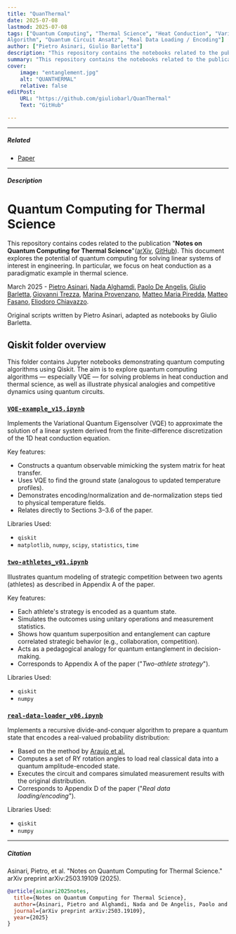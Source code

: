 ```yaml
---
title: "QuanThermal" 
date: 2025-07-08
lastmod: 2025-07-08
tags: ["Quantum Computing", "Thermal Science", "Heat Conduction", "Variational Quantum
Algorithm", "Quantum Circuit Ansatz", "Real Data Loading / Encoding"]
author: ["Pietro Asinari, Giulio Barletta"]
description: "This repository contains the notebooks related to the publication Notes on Quantum Computing for Thermal Science" 
summary: "This repository contains the notebooks related to the publication Notes on Quantum Computing for Thermal Science"  
cover:
    image: "entanglement.jpg"
    alt: "QUANTHERMAL"
    relative: false
editPost:
    URL: "https://github.com/giuliobarl/QuanThermal"
    Text: "GitHub"

---
```


---

##### Related

+ [Paper](https://arxiv.org/pdf/2503.19109)

---

##### Description

# Quantum Computing for Thermal Science

This repository contains codes related to the publication "**Notes on Quantum Computing for Thermal Science**"([arXiv](https://arxiv.org/abs/2503.19109), [GitHub](https://github.com/giuliobarl/QuanThermal/blob/main/notes.pdf)). This document explores the potential of quantum computing for solving linear systems of interest in engineering. In particular, we focus on heat conduction as a paradigmatic example in thermal science.

March 2025 - [Pietro Asinari](https://staff.polito.it/pietro.asinari/), [Nada Alghamdi](https://www.polito.it/en/staff?p=106642), [Paolo De Angelis](https://paolodeangelis.github.io/), [Giulio Barletta](https://giuliobarl.github.io/), [Giovanni Trezza](https://www.grenoble-inp.fr/fr/personnel/giovanni-trezza), [Marina Provenzano](https://www.polito.it/en/staff?p=043095), [Matteo Maria Piredda](https://www.polito.it/en/staff?p=067867), [Matteo Fasano](https://www.polito.it/en/staff?p=026208), [Eliodoro Chiavazzo](https://www.polito.it/en/staff?p=eliodoro.chiavazzo).

Original scripts written by Pietro Asinari, adapted as notebooks by Giulio Barletta.

## Qiskit folder overview

This folder contains Jupyter notebooks demonstrating quantum computing algorithms using Qiskit. The aim is to explore quantum computing algorithms — especially VQE — for solving problems in heat conduction and thermal science, as well as illustrate physical analogies and competitive dynamics using quantum circuits.

### [`VQE-example_v15.ipynb`](https://github.com/giuliobarl/QuanThermal/blob/main/Qiskit/VQE-example_v15.ipynb)

Implements the Variational Quantum Eigensolver (VQE) to approximate the solution of a linear system derived from the finite-difference discretization of the 1D heat conduction equation.

Key features:

- Constructs a quantum observable mimicking the system matrix for heat transfer.
- Uses VQE to find the ground state (analogous to updated temperature profiles).
- Demonstrates encoding/normalization and de-normalization steps tied to physical temperature fields.
- Relates directly to Sections 3–3.6 of the paper.

Libraries Used:

- `qiskit`
- `matplotlib`, `numpy`, `scipy`, `statistics`, `time`

### [`two-athletes_v01.ipynb`](https://github.com/giuliobarl/QuanThermal/blob/main/Qiskit/two-athletes_v01.ipynb)

Illustrates quantum modeling of strategic competition between two agents (athletes) as described in Appendix A of the paper.

Key features:

- Each athlete's strategy is encoded as a quantum state.
- Simulates the outcomes using unitary operations and measurement statistics.
- Shows how quantum superposition and entanglement can capture correlated strategic behavior (e.g., collaboration, competition).
- Acts as a pedagogical analogy for quantum entanglement in decision-making.
- Corresponds to Appendix A of the paper ("*Two-athlete strategy*").

Libraries Used:

- `qiskit`
- `numpy`

### [`real-data-loader_v06.ipynb`](https://github.com/giuliobarl/QuanThermal/blob/main/Qiskit/real-data-loader-v06.ipynb)

Implements a recursive divide-and-conquer algorithm to prepare a quantum state that encodes a real-valued probability distribution:

- Based on the method by [Araujo et al.](https://www.nature.com/articles/s41598-021-85474-1)
- Computes a set of RY rotation angles to load real classical data into a quantum amplitude-encoded state.
- Executes the circuit and compares simulated measurement results with the original distribution.
- Corresponds to Appendix D of the paper ("*Real data loading/encoding*").

Libraries Used:

- `qiskit`
- `numpy`

---

##### Citation

Asinari, Pietro, et al. "Notes on Quantum Computing for Thermal Science." arXiv preprint arXiv:2503.19109 (2025).

```BibTeX
@article{asinari2025notes,
  title={Notes on Quantum Computing for Thermal Science},
  author={Asinari, Pietro and Alghamdi, Nada and De Angelis, Paolo and Barletta, Giulio and Trezza, Giovanni and Provenzano, Marina and Piredda, Matteo Maria and Fasano, Matteo and Chiavazzo, Eliodoro},
  journal={arXiv preprint arXiv:2503.19109},
  year={2025}
}
```